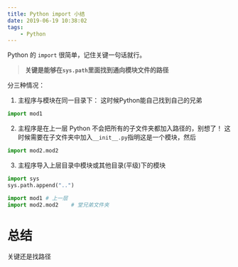 ```yaml
---
title: Python import 小结
date: 2019-06-19 10:38:02
tags:
    - Python
---
```


Python 的 `import` 很简单，记住关键一句话就行。

> **关键是能够在`sys.path`里面找到通向模块文件的路径**

分三种情况：

1. 主程序与模块在同一目录下：
这时候Python能自己找到自己的兄弟
```python
import mod1
```
2. 主程序是在上一层
Python 不会把所有的子文件夹都加入路径的，别想了！
这时候需要在子文件夹中加入`__init__.py`指明这是一个模块，然后
```python
import mod2.mod2 
```
3. 主程序导入上层目录中模块或其他目录(平级)下的模块
```python
import sys
sys.path.append("..")

import mod1 # 上一层
import mod2.mod2    # 堂兄弟文件夹
```

# 总结

关键还是找路径
